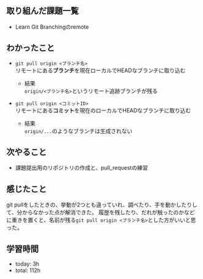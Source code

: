  ##  取り組んだ課題一覧

- Learn Git Branchingのremote

 ##  わかったこと

- `git pull origin <ブランチ名>`<br>リモートにある**ブランチ**を現在ローカルでHEADなブランチに取り込む<br>    
    - 結果<br>`origin/<ブランチ名>`というリモート追跡ブランチが残る

- `git pull origin <コミットID>`<br>リモートにある**コミット**を現在のローカルでHEADなブランチに取り込む
    - 結果<br>`origin/...`のようなブランチは生成されない

 ##  次やること

- 課題提出用のリポジトリの作成と、pull_requestの練習

 ##  感じたこと

git pullをしたときの、挙動が2つとも違っていれ、調べたり、手を動かしたりして、分からなかった点が解消できた。
履歴を残したり、だれが触ったのかなどに重きを置くと、名前が残る`git pull origin <ブランチ名>`とした方がいいと思った。

 ##  学習時間
- today: 3h
- total: 112h
